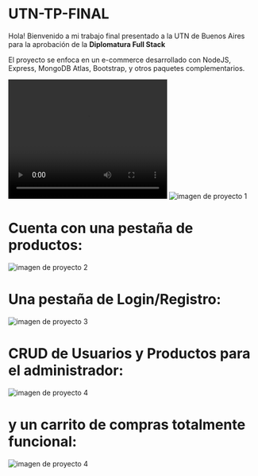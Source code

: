 # UTN-TP-FINAL

Hola! Bienvenido a mi trabajo final presentado a la UTN de Buenos Aires para la aprobación de la <b>Diplomatura Full Stack</b>

El proyecto se enfoca en un e-commerce desarrollado con NodeJS, Express, MongoDB Atlas, Bootstrap, y otros paquetes complementarios.

<video width="320" height="240" controls>
  <source src="https://youtu.be/6zg6ezZWuQ0" autoplay type="video/mp4">
  Your browser does not support the video tag.
</video>
<img src="https://i.ibb.co/x1MP08B/img1tp.jpg" alt="imagen de proyecto 1"/>

# Cuenta con una pestaña de productos:
<img src="https://i.ibb.co/fNTFPTt/img2tp.jpg" alt="imagen de proyecto 2"/><br>
# Una pestaña de Login/Registro:
<img src="https://i.ibb.co/MZSb12M/img3tp.jpg" alt="imagen de proyecto 3"/><br>
# CRUD de Usuarios y Productos para el administrador:
<img src="https://i.ibb.co/7kZ1PzM/img4tp.jpg" alt="imagen de proyecto 4"/><br>
# y un carrito de compras totalmente funcional:
<img src="https://i.ibb.co/pLkcBRh/img5tp.jpg" alt="imagen de proyecto 4"/>
